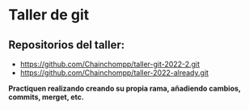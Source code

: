 # Taller de git

## Repositorios del taller:

- https://github.com/Chainchompp/taller-git-2022-2.git
- https://github.com/Chainchompp/taller-2022-already.git

**Practiquen realizando creando su propia rama, añadiendo cambios, commits, merget, etc.**
